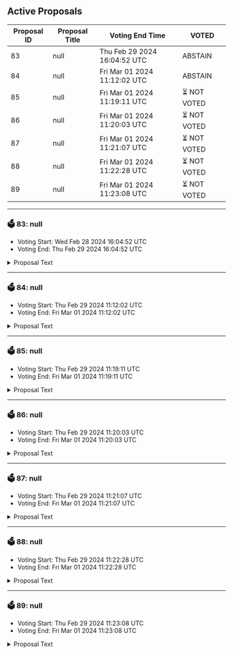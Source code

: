 ## Active Proposals

| Proposal ID | Proposal Title | Voting End Time | VOTED |
|-------------|----------------|-----------------|-------|
| 83 | null | Thu Feb 29 2024 16:04:52 UTC | ABSTAIN |
| 84 | null | Fri Mar 01 2024 11:12:02 UTC | ABSTAIN |
| 85 | null | Fri Mar 01 2024 11:19:11 UTC | ⏳ NOT VOTED |
| 86 | null | Fri Mar 01 2024 11:20:03 UTC | ⏳ NOT VOTED |
| 87 | null | Fri Mar 01 2024 11:21:07 UTC | ⏳ NOT VOTED |
| 88 | null | Fri Mar 01 2024 11:22:28 UTC | ⏳ NOT VOTED |
| 89 | null | Fri Mar 01 2024 11:23:08 UTC | ⏳ NOT VOTED |

---

### 🗳 83: null
- Voting Start: Wed Feb 28 2024 16:04:52 UTC
- Voting End: Thu Feb 29 2024 16:04:52 UTC

<details>
<summary>Proposal Text</summary>
 
null
</details>

---

### 🗳 84: null
- Voting Start: Thu Feb 29 2024 11:12:02 UTC
- Voting End: Fri Mar 01 2024 11:12:02 UTC

<details>
<summary>Proposal Text</summary>
 
null
</details>

---

### 🗳 85: null
- Voting Start: Thu Feb 29 2024 11:19:11 UTC
- Voting End: Fri Mar 01 2024 11:19:11 UTC

<details>
<summary>Proposal Text</summary>
 
null
</details>

---

### 🗳 86: null
- Voting Start: Thu Feb 29 2024 11:20:03 UTC
- Voting End: Fri Mar 01 2024 11:20:03 UTC

<details>
<summary>Proposal Text</summary>
 
null
</details>

---

### 🗳 87: null
- Voting Start: Thu Feb 29 2024 11:21:07 UTC
- Voting End: Fri Mar 01 2024 11:21:07 UTC

<details>
<summary>Proposal Text</summary>
 
null
</details>

---

### 🗳 88: null
- Voting Start: Thu Feb 29 2024 11:22:28 UTC
- Voting End: Fri Mar 01 2024 11:22:28 UTC

<details>
<summary>Proposal Text</summary>
 
null
</details>

---

### 🗳 89: null
- Voting Start: Thu Feb 29 2024 11:23:08 UTC
- Voting End: Fri Mar 01 2024 11:23:08 UTC

<details>
<summary>Proposal Text</summary>
 
null
</details>
